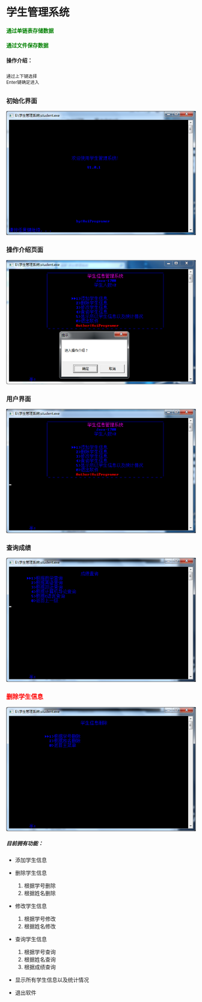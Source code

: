 学生管理系统
============

<h4 style = "color:green">通过单链表存储数据<h4>
<h4 style = "color:green">通过文件保存数据<h4>

<h4>操作介绍：</h4>
<sub>通过上下键选择</sub><br />
<sup>Enter键确定进入</sup><br />
<h3>初始化界面</h3>
<img src = "src/load.png" alt = "load"/>
<h3>操作介绍页面</h3>
<img src = "src/introduce.png" alt = "introduce"/>
<h3>用户界面</h3>
<img src = "src/UI.png" alt = "userinterface"/>
<h3>查询成绩</h3>
<img src = "src/queryExam.png" alt = "queryExam"/>
<h3 style = "color:red">删除学生信息</h3>
<img src = "src/deleteStudent.png" alt = "deltestudent"/>

<h5>目前拥有功能：</h5>


* 添加学生信息

* 删除学生信息
   1. 根据学号删除
   2. 根据姓名删除

* 修改学生信息
   1. 根据学号修改
   2. 根据姓名修改

* 查询学生信息
   1. 根据学号查询
   2. 根据姓名查询
   3. 根据成绩查询

* 显示所有学生信息以及统计情况

* 退出软件